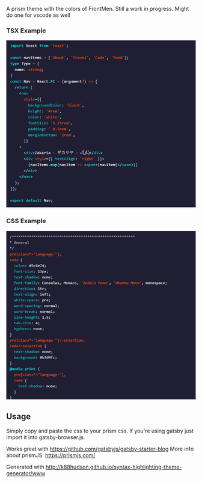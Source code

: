 A prism theme with the colors of FrontMen. Still a work in progress. Might do one for vscode as well

### TSX Example
![Example 1](prismexample.PNG?raw=true "TSX Example")

### CSS Example
![Example 2](prismexample2.PNG?raw=true "CSS Example")

## Usage
Simply copy and paste the css to your prism css. 
If you're using gatsby just import it into gatsby-browser.js.

Works great with https://github.com/gatsbyjs/gatsby-starter-blog
More info about prismJS:
https://prismjs.com/


Generated with http://k88hudson.github.io/syntax-highlighting-theme-generator/www
